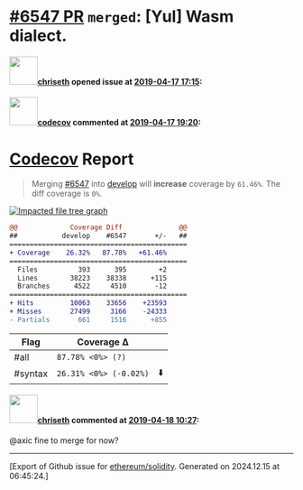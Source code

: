 # [\#6547 PR](https://github.com/ethereum/solidity/pull/6547) `merged`: [Yul] Wasm dialect.

#### <img src="https://avatars.githubusercontent.com/u/9073706?v=4" width="50">[chriseth](https://github.com/chriseth) opened issue at [2019-04-17 17:15](https://github.com/ethereum/solidity/pull/6547):



#### <img src="https://avatars.githubusercontent.com/in/254?v=4" width="50">[codecov](https://github.com/apps/codecov) commented at [2019-04-17 19:20](https://github.com/ethereum/solidity/pull/6547#issuecomment-484226030):

# [Codecov](https://codecov.io/gh/ethereum/solidity/pull/6547?src=pr&el=h1) Report
> Merging [#6547](https://codecov.io/gh/ethereum/solidity/pull/6547?src=pr&el=desc) into [develop](https://codecov.io/gh/ethereum/solidity/commit/cdf60c3be8f34db1c7d0bb7cf3a2b2e02c2d7ad1?src=pr&el=desc) will **increase** coverage by `61.46%`.
> The diff coverage is `0%`.

[![Impacted file tree graph](https://codecov.io/gh/ethereum/solidity/pull/6547/graphs/tree.svg?width=650&token=87PGzVEwU0&height=150&src=pr)](https://codecov.io/gh/ethereum/solidity/pull/6547?src=pr&el=tree)

```diff
@@             Coverage Diff              @@
##           develop    #6547       +/-   ##
============================================
+ Coverage    26.32%   87.78%   +61.46%     
============================================
  Files          393      395        +2     
  Lines        38223    38338      +115     
  Branches      4522     4510       -12     
============================================
+ Hits         10063    33656    +23593     
+ Misses       27499     3166    -24333     
- Partials       661     1516      +855
```

| Flag | Coverage Δ | |
|---|---|---|
| #all | `87.78% <0%> (?)` | |
| #syntax | `26.31% <0%> (-0.02%)` | :arrow_down: |

#### <img src="https://avatars.githubusercontent.com/u/9073706?v=4" width="50">[chriseth](https://github.com/chriseth) commented at [2019-04-18 10:27](https://github.com/ethereum/solidity/pull/6547#issuecomment-484442818):

@axic fine to merge for now?


-------------------------------------------------------------------------------



[Export of Github issue for [ethereum/solidity](https://github.com/ethereum/solidity). Generated on 2024.12.15 at 06:45:24.]

